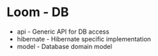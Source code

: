 # Loom - DB

* api       - Generic API for DB access 
* hibernate - Hibernate specific implementation 
* model     - Database domain model
